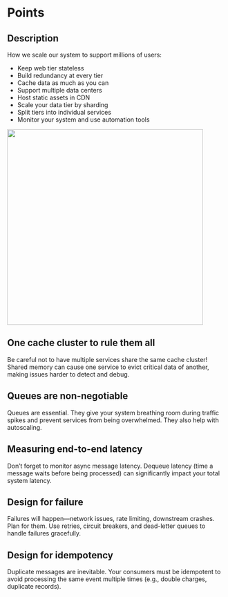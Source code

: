 # Points

## Description

How we scale our system to support millions of users:

- Keep web tier stateless
- Build redundancy at every tier
- Cache data as much as you can
- Support multiple data centers
- Host static assets in CDN
- Scale your data tier by sharding
- Split tiers into individual services
- Monitor your system and use automation tools

<img src="image1.jpg" style="width:4.7198in" />

## One cache cluster to rule them all

Be careful not to have multiple services share the same cache cluster! Shared memory can cause one service to evict critical data of another, making issues harder to detect and debug.

## Queues are non-negotiable

Queues are essential. They give your system breathing room during traffic spikes and prevent services from being overwhelmed. They also help with autoscaling.

## Measuring end-to-end latency

Don’t forget to monitor async message latency. Dequeue latency (time a message waits before being processed) can significantly impact your total system latency.

## Design for failure

Failures will happen—network issues, rate limiting, downstream crashes. Plan for them. Use retries, circuit breakers, and dead-letter queues to handle failures gracefully.

## Design for idempotency

Duplicate messages are inevitable. Your consumers must be idempotent to avoid processing the same event multiple times (e.g., double charges, duplicate records).

